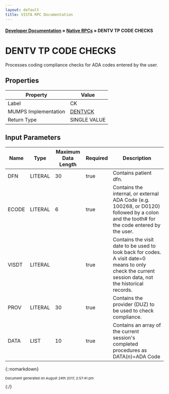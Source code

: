 ```yaml
---
layout: default
title: VISTA RPC Documentation
---
```


#### [Developer Documentation](../index) &#187; [Native RPCs](TableOfContents) &#187; DENTV TP CODE CHECKS<br/>
# DENTV TP CODE CHECKS

Processes coding compliance checks for ADA codes entered by the user.  

## Properties

Property | Value
--- | ---
Label | CK
MUMPS Implementation | [DENTVCK](http://code.osehra.org/dox/Routine_DENTVCK_source.html)
Return Type | SINGLE VALUE


## Input Parameters

Name | Type | Maximum Data Length | Required | Description
--- | --- | --- | --- | ---
DFN | LITERAL | 30 | true | Contains patient dfn.
ECODE | LITERAL | 6 | true | Contains the internal, or external ADA Code (e.g. 100268, or D0120) followed by a colon and the tooth# for the code entered by the user.
VISDT | LITERAL |  | true | Contains the visit date to be used to look back for codes.  A visit date&#x3D;0 means to only check the current session data, not the historical records.
PROV | LITERAL | 30 | true | Contains the provider (DUZ) to be used to check compliance.
DATA | LIST | 10 | true | Contains an array of the current session&#x27;s completed procedures as DATA(n)&#x3D;ADA Code



{::nomarkdown} <br/><p style="font-size: 11px">Document generated on August 24th 2017, 2:57:41 pm</p>{:/}